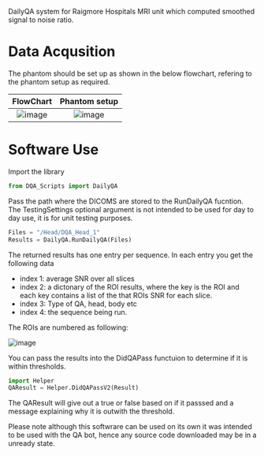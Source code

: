 DailyQA system for Raigmore Hospitals MRI unit which computed smoothed signal to noise ratio. 

# Data Acqusition
The phantom should be set up as shown in the below flowchart, refering to the phantom setup as required. 

FlowChart             |  Phantom setup
:-------------------------:|:-------------------------:
![image](https://github.com/user-attachments/assets/65ee924c-adca-45cb-90a3-8aade1e5fb91)  |  ![image](https://github.com/user-attachments/assets/1ff87615-4890-4893-a556-e3ce5501a8d4)

# Software Use 
Import the library 
```python
from DQA_Scripts import DailyQA
```

Pass the path where the DICOMS are stored to the RunDailyQA fucntion. The TestingSettings optional argument is not intended to be used for day to day use, it is for unit testing purposes.
```python
Files = "/Head/DQA_Head_1"
Results = DailyQA.RunDailyQA(Files)
```

The returned results has one entry per sequence. In each entry you get the following data 
- index 1: average SNR over all slices
- index 2: a dictonary of the ROI results, where the key is the ROI and each key contains a list of the that ROIs SNR for each slice.
- index 3: Type of QA, head, body etc
- index 4: the sequence being run.

The ROIs are numbered as following:

![image](https://github.com/user-attachments/assets/0ff4f5c0-21a8-403d-a797-232922f681dd)

You can pass the results into the DidQAPass functuion to determine if it is within thresholds.
```python
import Helper
QAResult = Helper.DidQAPassV2(Result)
```
The QAResult will give out a true or false based on if it passsed and a message explaining why it is outwith the threshold. 

Please note although this softwrare can be used on its own it was intended to be used with the QA bot, hence any source code downloaded may be in a unready state.
